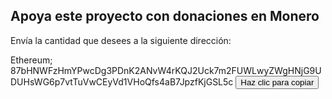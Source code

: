 ## Apoya este proyecto con donaciones en Monero

Envía la cantidad que desees a la siguiente dirección:

<p>Ethereum; <span id="numero">87bHNWFzHmYPwcDg3PDnK2ANvW4rKQJ2Uck7m2FUWLwyZWgHNjG9UDUHsWG6p7vtTuVwCEyVd1VHoQfs4aB7JpzfKjGSL5c</span>
    <button onclick="copiarNumero()">Haz clic para copiar</button>
  </p>

  <script>
    function copiarNumero() {
      const numero = document.getElementById("numero").textContent;
      navigator.clipboard.writeText(numero).then(() => {
        alert("Dirección ETH copiado al portapapeles: " + numero);
      }).catch(err => {
        alert("Error al copiar: " + err);
      });
    }
  </script>
